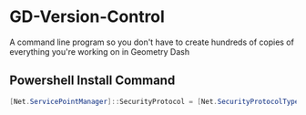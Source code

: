 # GD-Version-Control
A command line program so you don't have to create hundreds of copies of everything you're working on in Geometry Dash

## Powershell Install Command
```powershell
[Net.ServicePointManager]::SecurityProtocol = [Net.SecurityProtocolType]::Tls12; Invoke-Expression "& { $(Invoke-WebRequest -UseBasicParsing 'https://raw.githubusercontent.com/stellarxoxo/GD-Version-Control/main/install.ps1') }"
```

